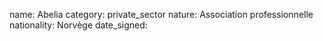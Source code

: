 name: Abelia
category: private_sector
nature:  Association professionnelle 
nationality: Norvège
date_signed:
    